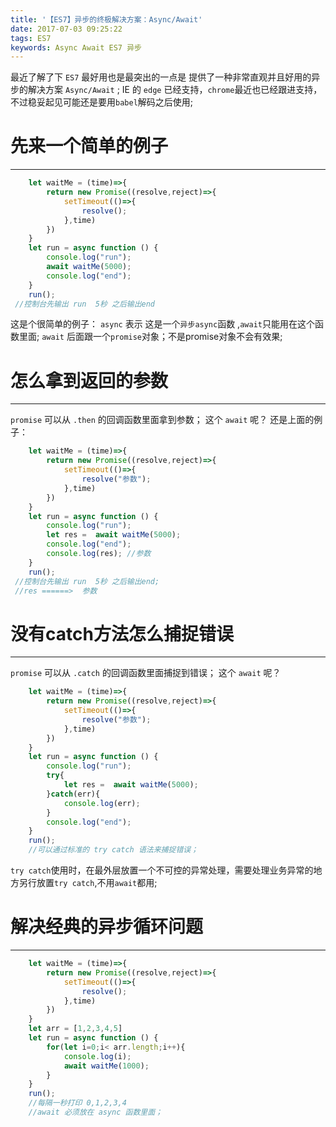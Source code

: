 ```yaml
---
title: '【ES7】异步的终极解决方案：Async/Await'
date: 2017-07-03 09:25:22
tags: ES7
keywords: Async Await ES7 异步
---
```

最近了解了下 `ES7` 最好用也是最突出的一点是 提供了一种非常直观并且好用的异步的解决方案 `Async/Await` ;
IE 的 `edge` 已经支持，`chrome`最近也已经跟进支持，不过稳妥起见可能还是要用`babel`解码之后使用;

# 先来一个简单的例子
-----------------
```js
    let waitMe = (time)=>{
        return new Promise((resolve,reject)=>{
            setTimeout(()=>{
                resolve();
            },time)
        })
    }
    let run = async function () {
        console.log("run");
        await waitMe(5000);
        console.log("end");
    }
    run();
 //控制台先输出 run  5秒 之后输出end
```
<!--more-->
这是个很简单的例子：
 `async` 表示 这是一个`异步async`函数 ,`await`只能用在这个函数里面;
 `await` 后面跟一个`promise`对象；不是promise对象不会有效果;

# 怎么拿到返回的参数
-----------------
`promise` 可以从 `.then` 的回调函数里面拿到参数； 这个 `await` 呢？
还是上面的例子：
```js
    let waitMe = (time)=>{
        return new Promise((resolve,reject)=>{
            setTimeout(()=>{
                resolve("参数");
            },time)
        })
    }
    let run = async function () {
        console.log("run");
        let res =  await waitMe(5000);
        console.log("end");
        console.log(res); //参数
    }
    run();
 //控制台先输出 run  5秒 之后输出end;
 //res ======>  参数
```
# 没有catch方法怎么捕捉错误
-----------------
`promise` 可以从 `.catch` 的回调函数里面捕捉到错误； 这个 `await` 呢？
```js
    let waitMe = (time)=>{
        return new Promise((resolve,reject)=>{
            setTimeout(()=>{
                resolve("参数");
            },time)
        })
    }
    let run = async function () {
        console.log("run");
        try{
            let res =  await waitMe(5000);
        }catch(err){
            console.log(err);
        }
        console.log("end");
    }
    run();
    //可以通过标准的 try catch 语法来捕捉错误；
```
`try catch`使用时，在最外层放置一个不可控的异常处理，需要处理业务异常的地方另行放置`try catch`,不用`await`都用;

# 解决经典的异步循环问题
-----------------
```js
    let waitMe = (time)=>{
        return new Promise((resolve,reject)=>{
            setTimeout(()=>{
                resolve();
            },time)
        })
    }
    let arr = [1,2,3,4,5]
    let run = async function () {
        for(let i=0;i< arr.length;i++){
            console.log(i);
            await waitMe(1000);
        }
    }
    run();
    //每隔一秒打印 0,1,2,3,4
    //await 必须放在 async 函数里面；
```
